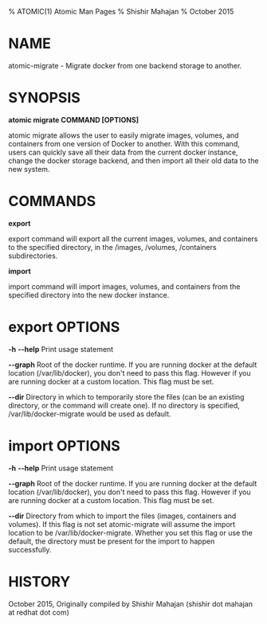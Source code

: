 % ATOMIC(1) Atomic Man Pages
% Shishir Mahajan
% October 2015
# NAME
atomic-migrate - Migrate docker from one backend storage to another.

# SYNOPSIS
**atomic migrate COMMAND [OPTIONS]**

atomic migrate allows the user to easily migrate images, volumes, and 
containers from one version of Docker to another. With this command, 
users can quickly save all their data from the current docker instance, 
change the docker storage backend, and then import all their old data 
to the new system.

# COMMANDS
**export**

export command will export all the current images, volumes, and containers
to the specified directory, in the /images, /volumes, /containers subdirectories.

**import**

import command will import images, volumes, and containers from the specified 
directory into the new docker instance.

# export OPTIONS
**-h** **--help**
  Print usage statement

**--graph**
Root of the docker runtime. If you are running docker at the default 
location (/var/lib/docker), you don't need to pass this flag. However 
if you are running docker at a custom location. This flag must be set.

**--dir**
Directory in which to temporarily store the files (can be an existing 
directory, or the command will create one). If no directory is specified,
/var/lib/docker-migrate would be used as default.

# import OPTIONS
**-h** **--help**
  Print usage statement

**--graph**
Root of the docker runtime. If you are running docker at the default
location (/var/lib/docker), you don't need to pass this flag. However
if you are running docker at a custom location. This flag must be set.

**--dir**
Directory from which to import the files (images, containers and volumes). 
If this flag is not set atomic-migrate will assume the import location to 
be /var/lib/docker-migrate. Whether you set this flag or use the default, 
the directory must be present for the import to happen successfully.

# HISTORY
October 2015, Originally compiled by Shishir Mahajan (shishir dot mahajan at redhat dot com)
